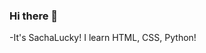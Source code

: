 ### Hi there 👋

<!--
**SachaLucky/sachalucky** is a ✨ _special_ ✨ repository because its `README.md` (this file) appears on your GitHub profile.

Here are some ideas to get you started:
!-->

-It's SachaLucky! I learn HTML, CSS, Python!
